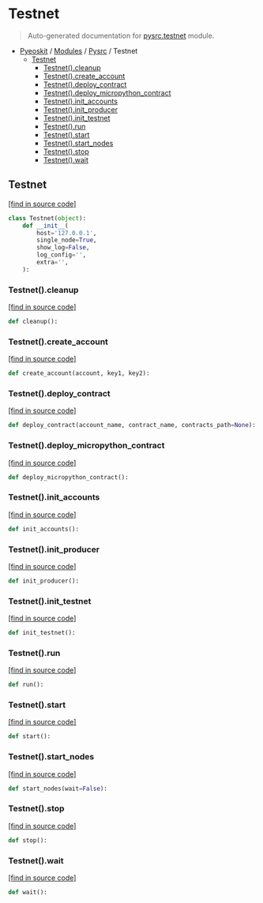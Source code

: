 # Testnet

> Auto-generated documentation for [pysrc.testnet](https://github.com/fullon-labs/pyflonkit/blob/master/pysrc/testnet.py) module.

- [Pyeoskit](../README.md#pyflonkit-index) / [Modules](../MODULES.md#pyflonkit-modules) / [Pysrc](index.md#pysrc) / Testnet
    - [Testnet](#testnet)
        - [Testnet().cleanup](#testnetcleanup)
        - [Testnet().create_account](#testnetcreate_account)
        - [Testnet().deploy_contract](#testnetdeploy_contract)
        - [Testnet().deploy_micropython_contract](#testnetdeploy_micropython_contract)
        - [Testnet().init_accounts](#testnetinit_accounts)
        - [Testnet().init_producer](#testnetinit_producer)
        - [Testnet().init_testnet](#testnetinit_testnet)
        - [Testnet().run](#testnetrun)
        - [Testnet().start](#testnetstart)
        - [Testnet().start_nodes](#testnetstart_nodes)
        - [Testnet().stop](#testnetstop)
        - [Testnet().wait](#testnetwait)

## Testnet

[[find in source code]](https://github.com/fullon-labs/pyflonkit/blob/master/pysrc/testnet.py#L22)

```python
class Testnet(object):
    def __init__(
        host='127.0.0.1',
        single_node=True,
        show_log=False,
        log_config='',
        extra='',
    ):
```

### Testnet().cleanup

[[find in source code]](https://github.com/fullon-labs/pyflonkit/blob/master/pysrc/testnet.py#L199)

```python
def cleanup():
```

### Testnet().create_account

[[find in source code]](https://github.com/fullon-labs/pyflonkit/blob/master/pysrc/testnet.py#L270)

```python
def create_account(account, key1, key2):
```

### Testnet().deploy_contract

[[find in source code]](https://github.com/fullon-labs/pyflonkit/blob/master/pysrc/testnet.py#L209)

```python
def deploy_contract(account_name, contract_name, contracts_path=None):
```

### Testnet().deploy_micropython_contract

[[find in source code]](https://github.com/fullon-labs/pyflonkit/blob/master/pysrc/testnet.py#L238)

```python
def deploy_micropython_contract():
```

### Testnet().init_accounts

[[find in source code]](https://github.com/fullon-labs/pyflonkit/blob/master/pysrc/testnet.py#L310)

```python
def init_accounts():
```

### Testnet().init_producer

[[find in source code]](https://github.com/fullon-labs/pyflonkit/blob/master/pysrc/testnet.py#L534)

```python
def init_producer():
```

### Testnet().init_testnet

[[find in source code]](https://github.com/fullon-labs/pyflonkit/blob/master/pysrc/testnet.py#L306)

```python
def init_testnet():
```

### Testnet().run

[[find in source code]](https://github.com/fullon-labs/pyflonkit/blob/master/pysrc/testnet.py#L181)

```python
def run():
```

### Testnet().start

[[find in source code]](https://github.com/fullon-labs/pyflonkit/blob/master/pysrc/testnet.py#L178)

```python
def start():
```

### Testnet().start_nodes

[[find in source code]](https://github.com/fullon-labs/pyflonkit/blob/master/pysrc/testnet.py#L81)

```python
def start_nodes(wait=False):
```

### Testnet().stop

[[find in source code]](https://github.com/fullon-labs/pyflonkit/blob/master/pysrc/testnet.py#L192)

```python
def stop():
```

### Testnet().wait

[[find in source code]](https://github.com/fullon-labs/pyflonkit/blob/master/pysrc/testnet.py#L205)

```python
def wait():
```
